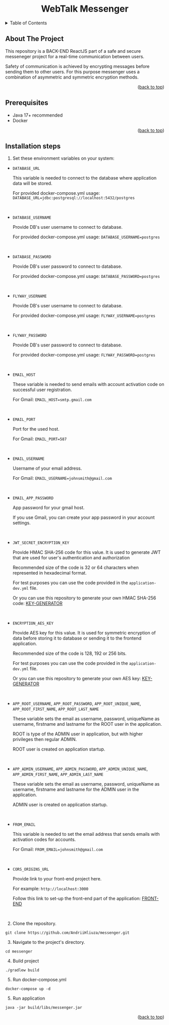 <a name="readme-top"></a>
<h1 align="center"><b>WebTalk Messenger</b></h1>


<!-- TABLE OF CONTENTS -->
<details>
  <summary>Table of Contents</summary>
  <ol>
    <li><a href="#about-the-project">About The Project</a></li>
    <li><a href="#prerequisites">Prerequisites</a></li>
    <li><a href="#installation-steps">Installation Steps</a></li>
  </ol>
</details>


<!-- About The Project -->
## About The Project
<p>This repository is a BACK-END ReactJS part of a safe and secure messeneger project for a real-time communication between users.</p>
<p>
  Safety of communication is achieved by encrypting messages before sending them to other users. For this purpose messenger uses a combination of asymmetric and symmetric encryption methods.
</p>

<p align="right">(<a href="#readme-top">back to top</a>)</p>


## Prerequisites

<ul>
  <li>Java 17+ recommended</li>
  <li>Docker</li>
</ul>

<p align="right">(<a href="#readme-top">back to top</a>)</p>


## Installation steps

1. Set these environment variables on your system:
<ul>
    <li>
        <p><code>DATABASE_URL</code></p>
        <p>This variable is needed to connect to the database where application data will be stored.</p>
        <p>For provided docker-compose.yml usage: <code>DATABASE_URL=jdbc:postgresql://localhost:5432/postgres</code></p>
        <br/>
    </li>
    <li>
        <p><code>DATABASE_USERNAME</code></p>
        <p>Provide DB's user username to connect to database.</p>
        <p>For provided docker-compose.yml usage: <code>DATABASE_USERNAME=postgres</code></p>
        <br/>
    </li>
    <li>
        <p><code>DATABASE_PASSWORD</code></p>
        <p>Provide DB's user password to connect to database.</p>
        <p>For provided docker-compose.yml usage: <code>DATABASE_PASSWORD=postgres</code></p>
        <br/>
    </li>
    <li>
        <p><code>FLYWAY_USERNAME</code></p>
        <p>Provide DB's user username to connect to database.</p>
        <p>For provided docker-compose.yml usage: <code>FLYWAY_USERNAME=postgres</code></p>
        <br/>
    </li>
    <li>
        <p><code>FLYWAY_PASSWORD</code></p>
        <p>Provide DB's user password to connect to database.</p>
        <p>For provided docker-compose.yml usage: <code>FLYWAY_PASSWORD=postgres</code></p>
        <br/>
    </li>
    <li>
        <p><code>EMAIL_HOST</code></p>
        <p>These variable is needed to send emails with account activation code on successful user registration.</p>
        <p>For Gmail: <code>EMAIL_HOST=smtp.gmail.com</code></p>
        <br/>
    </li>
    <li>
        <p><code>EMAIL_PORT</code></p>
        <p>Port for the used host.</p>
        <p>For Gmail: <code>EMAIL_PORT=587</code></p>
        <br/>
    </li>
    <li>
        <p><code>EMAIL_USERNAME</code></p>
        <p>Username of your email address.</p>
        <p>For Gmail: <code>EMAIL_USERNAME=johnsmith@gmail.com</code></p>
        <br/>
    </li>
    <li>
        <p><code>EMAIL_APP_PASSWORD</code></p>
        <p>App password for your gmail host. </p>
        <p>If you use Gmail, you can create your app password in your account settings.</p>
        <br/>
    </li>
    <li>
        <p><code>JWT_SECRET_ENCRYPTION_KEY</code></p>
        <p>Provide HMAC SHA-256 code for this value. It is used to generate JWT that are used for user's authentication and authorization</p>
        <p>Recommended size of the code is 32 or 64 characters when represented in hexadecimal format.</p>
        <p>For test purposes you can use the code provided in the <code>application-dev.yml</code> file.</p>
        <p>Or you can use this repository to generate your own HMAC SHA-256 code: <a href="https://github.com/AndriiHliuza/key-generator">KEY-GENERATOR</a></p>
        <br/>
    </li>
    <li>
        <p><code>ENCRYPTION_AES_KEY</code></p>
        <p>Provide AES key for this value. It is used for symmetric encryption of data before storing it to database or sending it to the frontend application.</p>
        <p>Recommended size of the code is 128, 192 or 256 bits.</p>
        <p>For test purposes you can use the code provided in the <code>application-dev.yml</code> file.</p>
<p>Or you can use this repository to generate your own AES key: <a href="https://github.com/AndriiHliuza/key-generator">KEY-GENERATOR</a></p>
        <br/>
    </li>
    <li>
        <p><code>APP_ROOT_USERNAME</code>, <code>APP_ROOT_PASSWORD</code>, <code>APP_ROOT_UNIQUE_NAME</code>, <code>APP_ROOT_FIRST_NAME</code>, <code>APP_ROOT_LAST_NAME</code></p>
        <p>These variable sets the email as username, password, uniqueName as username, firstname and lastname for the ROOT user in the application.</p>
        <p>ROOT is type of the ADMIN user in application, but with higher privileges then regular ADMIN.</p>        
        <p>ROOT user is created on application startup.</p>
        <br/>
    </li>
    <li>
        <p><code>APP_ADMIN_USERNAME</code>, <code>APP_ADMIN_PASSWORD</code>, <code>APP_ADMIN_UNIQUE_NAME</code>, <code>APP_ADMIN_FIRST_NAME</code>, <code>APP_ADMIN_LAST_NAME</code></p>
        <p>These variable sets the email as username, password, uniqueName as username, firstname and lastname for the ADMIN user in the application.</p> 
        <p>ADMIN user is created on application startup.</p>
        <br/>
    </li>
    <li>
        <p><code>FROM_EMAIL</code></p>
        <p>This variable is needed to set the email address that sends emails with activation codes for accounts.</p> 
        <p>For Gmail: <code>FROM_EMAIL=johnsmith@gmail.com</code></p>
        <br/>
    </li>
    <li>
        <p><code>CORS_ORIGINS_URL</code></p>
        <p>Provide link to your front-end project here.</p> 
        <p>For example: <code>http://localhost:3000</code></p>
        <p>Follow this link to set-up the front-end part of the application: <a href="https://github.com/AndriiHliuza/messenger-frontend-app">FRONT-END</a></p>
        <br/>
    </li>
</ul>

2. Clone the repository.
```
git clone https://github.com/AndriiHliuza/messenger.git
```

3. Navigate to the project's directory.
```
cd messenger
```

4. Build project
```
./gradlew build
```

5. Run docker-compose.yml
```
docker-compose up -d
```

5. Run application
```
java -jar build/libs/messenger.jar
```

<p align="right">(<a href="#readme-top">back to top</a>)</p>
